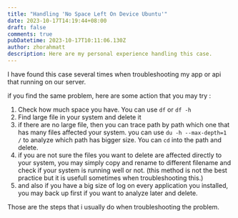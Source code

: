 ```yaml
---
title: "Handling 'No Space Left On Device Ubuntu'"
date: 2023-10-17T14:19:44+08:00
draft: false
comments: true
pubDatetime: 2023-10-17T10:11:06.130Z
author: zhorahmatt
description: Here are my personal experience handling this case.
---
```


I have found this case several times when troubleshooting my app or api that running on our server.

if you find the same problem, here are some action that you may try :

1.  Check how much space you have. You can use `df` or `df -h`
2.  Find large file in your system and delete it
3.  if there are no large file, then you can trace path by path which one that has many files affected your system. you can use `du -h --max-depth=1 /` to analyze which path has bigger size. You can `cd` into the path and delete.
4.  if you are not sure the files you want to delete are affected directly to your system, you may simply copy and rename to different filename and check if your system is running well or not. (this method is not the best practice but it is usefull sometimes when troubleshooting this.)
5.  and also if you have a big size of log on every application you installed, you may back up first if you want to analyze later and delete.

Those are the steps that i usually do when troubleshooting the problem.
